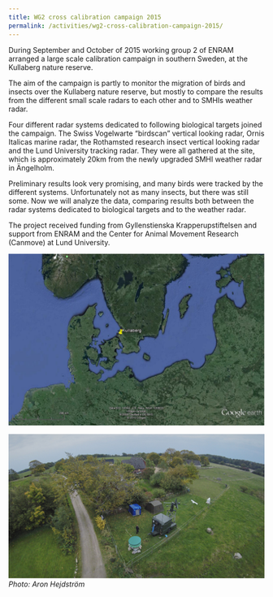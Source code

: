 ```yaml
---
title: WG2 cross calibration campaign 2015
permalink: /activities/wg2-cross-calibration-campaign-2015/
---
```


During September and October of 2015 working group 2 of ENRAM arranged a large scale calibration campaign in southern Sweden, at the Kullaberg nature reserve.

The aim of the campaign is partly to monitor the migration of birds and insects over the Kullaberg nature reserve, but mostly to compare the results from the different small scale radars to each other and to SMHIs weather radar.

Four different radar systems dedicated to following biological targets joined the campaign. The Swiss Vogelwarte “birdscan” vertical looking radar, Ornis Italicas marine radar, the Rothamsted research insect vertical looking radar and the Lund University tracking radar. They were all gathered at the site, which is approximately 20km from the newly upgraded SMHI weather radar in Ängelholm.

Preliminary results look very promising, and many birds were tracked by the different systems. Unfortunately not as many insects, but there was still some. Now we will analyze the data, comparing results both between the radar systems dedicated to biological targets and to the weather radar.

The project received funding from Gyllenstienska Krapperupstiftelsen and support from ENRAM and the Center for Animal Movement Research (Canmove) at Lund University.

![map showing kullaberg](/assets/images/kullaberg.jpg)

![radar setup](/assets/images/AHP-23534_small.jpg)
_Photo: Aron Hejdström_
